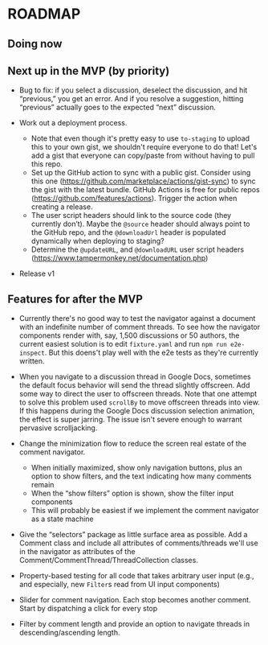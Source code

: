 # ROADMAP

## Doing now

## Next up in the MVP (by priority)

- Bug to fix: if you select a discussion, deselect the discussion, and hit “previous,” you get an error. And if you resolve a suggestion, hitting “previous” actually goes to the expected “next” discussion.

- Work out a deployment process.

  - Note that even though it's pretty easy to use `to-staging` to upload this to your own gist, we shouldn't require everyone to do that! Let's add a gist that everyone can copy/paste from without having to pull this repo.
  - Set up the GitHub action to sync with a public gist. Consider using this one (https://github.com/marketplace/actions/gist-sync) to sync the gist with the latest bundle. GitHub Actions is free for public repos (https://github.com/features/actions). Trigger the action when creating a release.
  - The user script headers should link to the source code (they currently don’t). Maybe the `@source` header should always point to the GitHub repo, and the `@downloadUrl` header is populated dynamically when deploying to staging?
  - Determine the `@updateURL`, and `@downloadURL` user script headers (https://www.tampermonkey.net/documentation.php)

* Release v1

## Features for after the MVP

- Currently there's no good way to test the navigator against a document with an indefinite number of comment threads. To see how the navigator components render with, say, 1,500 discussions or 50 authors, the current easiest solution is to edit `fixture.yaml` and run `npm run e2e-inspect`. But this doens't play well with the e2e tests as they're currently written.

- When you navigate to a discussion thread in Google Docs, sometimes the default focus behavior will send the thread slightly offscreen. Add some way to direct the user to offscreen threads. Note that one attempt to solve this problem used `scrollBy` to move offscreen threads into view. If this happens during the Google Docs discussion selection animation, the effect is super jarring. The issue isn't severe enough to warrant pervasive scrolljacking.

- Change the minimization flow to reduce the screen real estate of the comment navigator.

  - When initially maximized, show only navigation buttons, plus an option to show filters, and the text indicating how many comments remain
  - When the “show filters” option is shown, show the filter input components
  - This will probably be easiest if we implement the comment navigator as a state machine

- Give the “selectors” package as little surface area as possible. Add a Comment class and include all attributes of comments/threads we'll use in the navigator as attributes of the Comment/CommentThread/ThreadCollection classes.

- Property-based testing for all code that takes arbitrary user input (e.g., and especially, new `Filter`s read from UI input components)

- Slider for comment navigation. Each stop becomes another comment. Start by dispatching a click for every stop

- Filter by comment length and provide an option to navigate threads in descending/ascending length.
